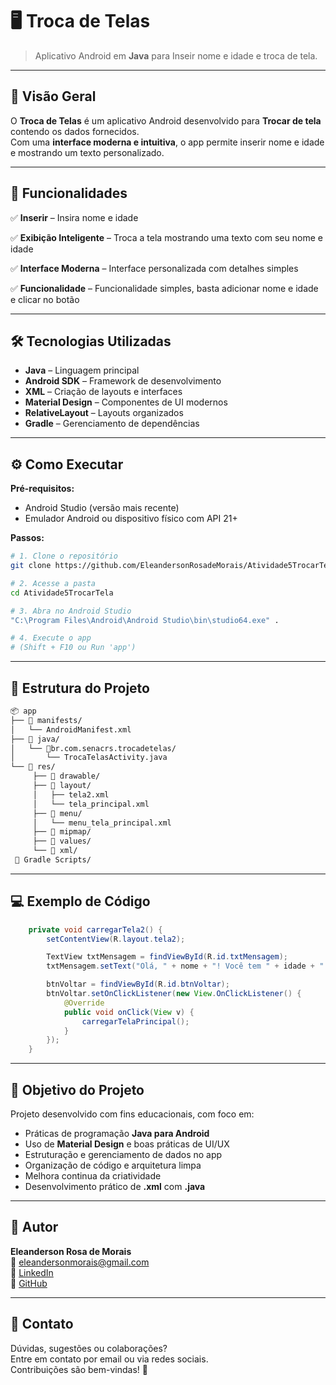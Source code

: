 # 🖥️ Troca de Telas
> Aplicativo Android em **Java** para Inseir nome e idade e troca de tela.

---

## 📱 Visão Geral

O **Troca de Telas** é um aplicativo Android desenvolvido para **Trocar de tela** contendo os dados fornecidos.  
Com uma **interface moderna e intuitiva**, o app permite inserir nome e idade e mostrando um texto personalizado.

---

## 🚀 Funcionalidades

✅ **Inserir** – Insira nome e idade

✅ **Exibição Inteligente** – Troca a tela mostrando uma texto com seu nome e idade

✅ **Interface Moderna** – Interface personalizada com detalhes simples

✅ **Funcionalidade** – Funcionalidade simples, basta adicionar nome e idade e clicar no botão

---

## 🛠️ Tecnologias Utilizadas

- **Java** – Linguagem principal
- **Android SDK** – Framework de desenvolvimento
- **XML** – Criação de layouts e interfaces
- **Material Design** – Componentes de UI modernos
- **RelativeLayout** – Layouts organizados
- **Gradle** – Gerenciamento de dependências

---

## ⚙️ Como Executar

**Pré-requisitos:**
- Android Studio (versão mais recente)
- Emulador Android ou dispositivo físico com API 21+

**Passos:**
```bash
# 1. Clone o repositório
git clone https://github.com/EleandersonRosadeMorais/Atividade5TrocarTela

# 2. Acesse a pasta
cd Atividade5TrocarTela

# 3. Abra no Android Studio
"C:\Program Files\Android\Android Studio\bin\studio64.exe" .

# 4. Execute o app
# (Shift + F10 ou Run 'app')
```

---

## 📂 Estrutura do Projeto

```bash
📦 app
├── 📂 manifests/
│   └── AndroidManifest.xml
├── 📂 java/
│   └── 📂br.com.senacrs.trocadetelas/
│       └── TrocaTelasActivity.java
└── 📂 res/
     ├── 📂 drawable/
     ├── 📂 layout/
     │   ├── tela2.xml
     │   └── tela_principal.xml
     ├── 📂 menu/
     │   └── menu_tela_principal.xml
     ├── 📂 mipmap/
     ├── 📂 values/
     └── 📂 xml/
 📂 Gradle Scripts/
```

---

## 💻 Exemplo de Código

```java
    private void carregarTela2() {
        setContentView(R.layout.tela2);

        TextView txtMensagem = findViewById(R.id.txtMensagem);
        txtMensagem.setText("Olá, " + nome + "! Você tem " + idade + " anos.");

        btnVoltar = findViewById(R.id.btnVoltar);
        btnVoltar.setOnClickListener(new View.OnClickListener() {
            @Override
            public void onClick(View v) {
                carregarTelaPrincipal();
            }
        });
    }
```

---

## 🎯 Objetivo do Projeto

Projeto desenvolvido com fins educacionais, com foco em:
- Práticas de programação **Java para Android**
- Uso de **Material Design** e boas práticas de UI/UX
- Estruturação e gerenciamento de dados no app
- Organização de código e arquitetura limpa
- Melhora continua da criatividade
- Desenvolvimento prático de **.xml** com **.java**

---

## 👤 Autor

**Eleanderson Rosa de Morais**  
📧 eleandersonmorais@gmail.com  
🔗 [LinkedIn](https://www.linkedin.com/in/eleanderson-rosa-de-morais-9aaab9324/)  
🔗 [GitHub](https://github.com/EleandersonRosadeMorais/)

---

## 💬 Contato

Dúvidas, sugestões ou colaborações?  
Entre em contato por email ou via redes sociais.  
Contribuições são bem-vindas! 🚀
